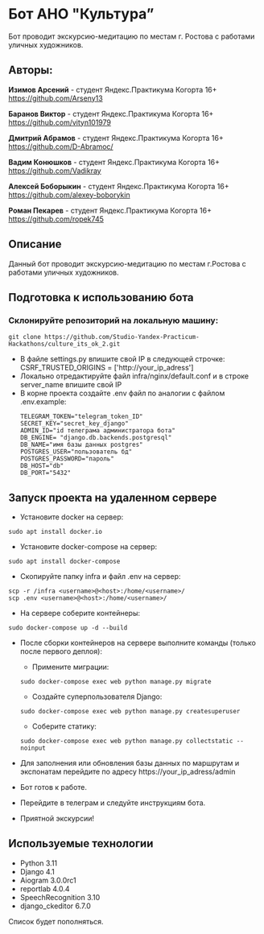 # Бот АНО "Культура”

Бот проводит экскурсию-медитацию по местам г. Ростова с работами уличных художников.

## Авторы:

**Изимов Арсений**  - студент Яндекс.Практикума Когорта 16+
https://github.com/Arseny13

**Баранов Виктор**  - студент Яндекс.Практикума Когорта 16+
https://github.com/vityn101979

**Дмитрий Абрамов**  - студент Яндекс.Практикума Когорта 16+
https://github.com/D-Abramoc/

**Вадим Конюшков**  - студент Яндекс.Практикума Когорта 16+
https://github.com/Vadikray

**Алексей Боборыкин**  - студент Яндекс.Практикума Когорта 16+
https://github.com/alexey-boborykin

**Роман Пекарев**  - студент Яндекс.Практикума Когорта 16+
https://github.com/ropek745

## Описание
Данный бот проводит экскурсию-медитацию по местам г.Ростова с работами уличных художников.

## Подготовка к использованию бота
### Склонируйте репозиторий на локальную машину:
```
git clone https://github.com/Studio-Yandex-Practicum-Hackathons/culture_its_ok_2.git
```
* В файле settings.py впишите свой IP в следующей строчке: CSRF_TRUSTED_ORIGINS = ['http://your_ip_adress']
* Локально отредактируйте файл infra/nginx/default.conf и в строке server_name впишите свой IP
* В корне проекта создайте .env файл по аналогии с файлом .env.example:
    ```
    TELEGRAM_TOKEN="telegram_token_ID"
    SECRET_KEY="secret_key_django"
    ADMIN_ID="id телеграма администратора бота"
    DB_ENGINE= "django.db.backends.postgresql"
    DB_NAME="имя базы данных postgres"
    POSTGRES_USER="пользователь бд"
    POSTGRES_PASSWORD="пароль"
    DB_HOST="db"
    DB_PORT="5432"
    ```

## Запуск проекта на удаленном сервере

* Установите docker на сервер:
```
sudo apt install docker.io
```
* Установите docker-compose на сервер:
```
sudo apt install docker-compose
```

* Скопируйте папку infra и файл .env на сервер:
```
scp -r /infra <username>@<host>:/home/<username>/
scp .env <username>@<host>:/home/<username>/
```
* На сервере соберите контейнеры:
```
sudo docker-compose up -d --build
```
* После сборки контейнеров на сервере выполните команды (только после первого деплоя):
    - Примените миграции:
    ```
    sudo docker-compose exec web python manage.py migrate
    ```
    - Создайте суперпользователя Django:
    ```
    sudo docker-compose exec web python manage.py createsuperuser
    ```
    - Соберите статику:
    ```
    sudo docker-compose exec web python manage.py collectstatic --noinput
    ```

* Для заполнения или обновления базы данных по маршрутам и экспонатам перейдите по адресу https://your_ip_adress/admin
* Бот готов к работе.
* Перейдите в телеграм и следуйте инструкциям бота.
* Приятной экскурсии!

## Используемые технологии

- Python 3.11
- Django 4.1
- Aiogram 3.0.0rc1
- reportlab 4.0.4
- SpeechRecognition 3.10
- django_ckeditor 6.7.0


Cписок будет пополняться.
